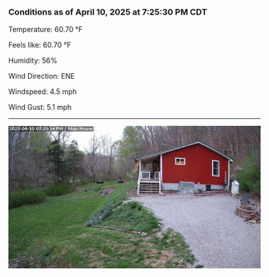 ### Conditions as of April 10, 2025 at 7:25:30 PM CDT 

Temperature: 60.70 &deg;F

Feels like: 60.70 &deg;F

Humidity: 56%

Wind Direction: ENE

Windspeed: 4.5 mph

Wind Gust: 5.1 mph

---

<img src="./images/latest.jpeg"/>

